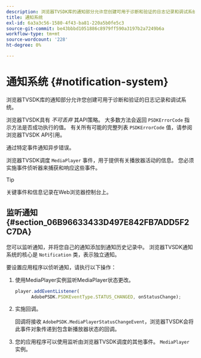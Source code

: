 ```yaml
---
description: 浏览器TVSDK库的通知部分允许您创建可用于诊断和验证的日志记录和调试系统。
title: 通知系统
exl-id: 6a3a3c56-1580-4f43-ba81-220a5b0fe5c3
source-git-commit: be43bbbd1051886c8979ff590a3197b2a7249b6a
workflow-type: tm+mt
source-wordcount: '228'
ht-degree: 0%

---
```


# 通知系统 {#notification-system}

浏览器TVSDK库的通知部分允许您创建可用于诊断和验证的日志记录和调试系统。

<!--<a id="section_EC5DBE8DDA434B70A01FA2F3EF4618BD"></a>-->

浏览器TVSDK具有 *不可丢弃* 其API策略。 大多数方法会返回 `PSDKErrorCode` 指示方法是否成功执行的值。 有关所有可能的完整列表 `PSDKErrorCode` 值，请参阅浏览器TVSDK API引用。

通过特定事件通知异步错误。

浏览器TVSDK调度 `MediaPlayer` 事件，用于提供有关播放器活动的信息。 您必须实施事件侦听器来捕获和响应这些事件。

>[!TIP]
>
>关键事件和信息记录在Web浏览器控制台上。

## 监听通知 {#section_06B96633433D497E842FB7ADD5F2C7DA}

您可以监听通知，并将您自己的通知添加到通知历史记录中。 浏览器TVSDK通知系统的核心是 `Notification` 类，表示独立通知。

要设置应用程序以侦听通知，请执行以下操作：

1. 使用MediaPlayer实例监听MediaPlayer状态更改。

   ```js
   player.addEventListener( 
         AdobePSDK.PSDKEventType.STATUS_CHANGED, onStatusChange);
   ```

1. 实施回调。

   回调将接收 `AdobePSDK.MediaPlayerStatusChangeEvent`，浏览器TVSDK会将此事件对象传递到包含新播放器状态的回调。
1. 您的应用程序可以使用监听由浏览器TVSDK调度的其他事件。 `MediaPlayer` 实例。
